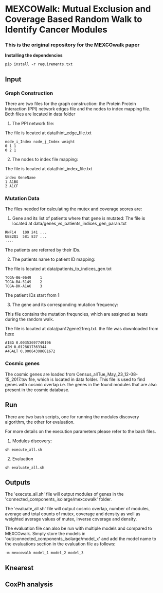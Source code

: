 # MEXCOWalk: Mutual Exclusion and Coverage Based Random Walk to Identify Cancer Modules

### This is the original repository for the MEXCOwalk paper


**Installing the dependencies**

```
pip install -r requirements.txt
```

## **Input**

### Graph Construction

There are two files for the graph construction: the Protein Protein Interaction (PPI) network edges file and the nodes to index mapping file. Both files are located in data folder

1. The PPI network file:

The file is located at data/hint_edge_file.txt

```
node_i_Index node_j_Index weight
0 1 1
0 2 1
```

2. The nodes to index file mapping:

The file is located at data/hint_index_file.txt
```
index GeneName
1 A1BG
2 A1CF
```

### Mutation Data

The files needed for calculating the mutex and coverage scores are:

1. Gene and its list of patients where that gene is mutated:
The file is located at data/genes_vs_patients_indices_gen_paran.txt

```
RNF14	109	241	...
UBE2Q1	581	837	...
....
```
The patients are referred by their IDs.


2. The patients name to patient ID mapping:

The file is located at data/patients_to_indices_gen.txt

```
TCGA-06-0649	1
TCGA-BA-5149	2
TCGA-DK-A1A6	3
```
The patient IDs start from 1

3. The gene and its corresponding mutation frequency:

This file contains the mutation frequncies, which are assigned as heats during the random walk.

The file is located at  data/pan12gene2freq.txt. the file was downloaded from [here](https://github.com/raphael-group/hotnet2/tree/master/paper/data/heats)

```
A1BG 0.00353697749196
A2M 0.0128617363344
A4GALT 0.00064308681672

```

### Cosmic genes

The cosmic genes are loaded from Census_allTue_May_23_12-08-15_2017.tsv file, which is located in data folder. This file is used to find genes with cosmic overlap i.e. the genes in the found modules that are also present in the cosmic database.



## **Run**

There are two bash scripts, one for running the modules discovery algorithm, the other for evaluation.

For more details on the execution parameters please refer to the bash files.

1. Modules discovery:

```
sh execute_all.sh
```
2. Evaluation

```
sh evaluate_all.sh
```


## **Outputs**

The 'execute_all.sh' file will output modules of genes in the 'connected_components_isolarge/mexcowalk' folder.

The 'evaluate_all.sh' file will output cosmic overlap, number of modules, average and total counts of mutex, coverage and density as well as weighted average values of mutex, inverse coverage and density. 

The evaluation file can also be run with multiple models and compared to MEXCOwalk. Simply store the models in 'out/connected_components_isolarge/model_x' and add the model name to the evaluations section in the evaluation file as follows:

```
-m mexcowalk model_1 model_2 model_3
```


## **Knearest**


## **CoxPh analysis**
